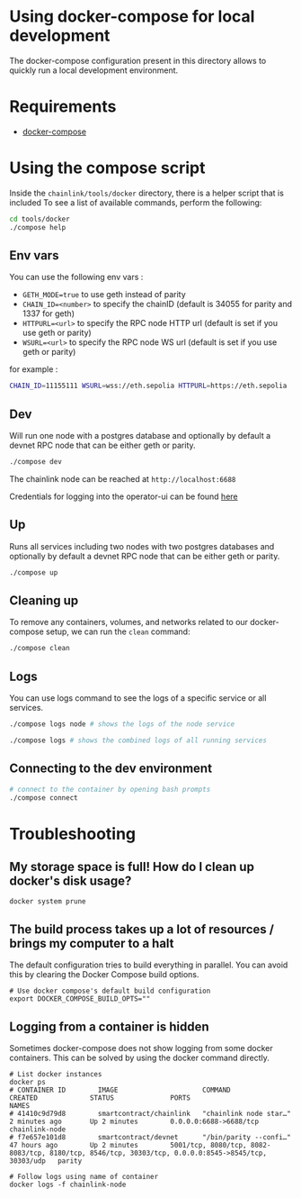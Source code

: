 # Using docker-compose for local development

The docker-compose configuration present in this directory allows to quickly run a local development environment.

# Requirements

- [docker-compose](https://docs.docker.com/compose/install/)

# Using the compose script

Inside the `chainlink/tools/docker` directory, there is a helper script that is included
To see a list of available commands, perform the following:

```sh
cd tools/docker
./compose help
```

## Env vars

You can use the following env vars :
- `GETH_MODE=true` to use geth instead of parity
- `CHAIN_ID=<number>` to specify the chainID (default is 34055 for parity and 1337 for geth)
- `HTTPURL=<url>` to specify the RPC node HTTP url (default is set if you use geth or parity)
- `WSURL=<url>` to specify the RPC node WS url (default is set if you use geth or parity)

for example :
```sh
CHAIN_ID=11155111 WSURL=wss://eth.sepolia HTTPURL=https://eth.sepolia ./compose dev
```

## Dev

Will run one node with a postgres database and optionally by default a devnet RPC node that can be either geth or parity.

```sh
./compose dev
```

The chainlink node can be reached at `http://localhost:6688`

Credentials for logging into the operator-ui can be found [here](../../tools/secrets/apicredentials)

## Up

Runs all services including two nodes with two postgres databases and optionally by default a devnet RPC node that can be either geth or parity.

```sh
./compose up
```

## Cleaning up

To remove any containers, volumes, and networks related to our docker-compose setup, we can run the `clean` command:

```sh
./compose clean
```

## Logs

You can use logs command to see the logs of a specific service or all services.

```sh
./compose logs node # shows the logs of the node service
```

```sh
./compose logs # shows the combined logs of all running services
```

## Connecting to the dev environment

```sh
# connect to the container by opening bash prompts
./compose connect
```

# Troubleshooting

## My storage space is full! How do I clean up docker's disk usage?

```
docker system prune
```

## The build process takes up a lot of resources / brings my computer to a halt

The default configuration tries to build everything in parallel. You can avoid this by clearing the Docker Compose build options.

```
# Use docker compose's default build configuration
export DOCKER_COMPOSE_BUILD_OPTS=""
```

## Logging from a container is hidden

Sometimes docker-compose does not show logging from some docker containers. This can be solved by using the docker command directly.

```
# List docker instances
docker ps
# CONTAINER ID        IMAGE                     COMMAND                  CREATED             STATUS              PORTS                                                                                                 NAMES
# 41410c9d79d8        smartcontract/chainlink   "chainlink node star…"   2 minutes ago       Up 2 minutes        0.0.0.0:6688->6688/tcp                                                                                chainlink-node
# f7e657e101d8        smartcontract/devnet      "/bin/parity --confi…"   47 hours ago        Up 2 minutes        5001/tcp, 8080/tcp, 8082-8083/tcp, 8180/tcp, 8546/tcp, 30303/tcp, 0.0.0.0:8545->8545/tcp, 30303/udp   parity

# Follow logs using name of container
docker logs -f chainlink-node
```
